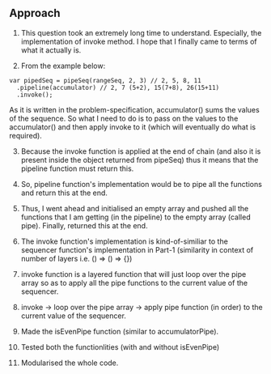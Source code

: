 ## Approach

1. This question took an extremely long time to understand. Especially, the implementation of invoke method.
I hope that I finally came to terms of what it actually is.

2. From the example below:
```
var pipedSeq = pipeSeq(rangeSeq, 2, 3) // 2, 5, 8, 11
  .pipeline(accumulator) // 2, 7 (5+2), 15(7+8), 26(15+11)
  .invoke();
```

As it is written in the problem-specification, accumulator() sums the values of the sequence. So what I need to do is to pass on the values to the accumulator() and then apply invoke to it (which will eventually do what is required).

3. Because the invoke function is applied at the end of chain (and also it is present inside the object returned from pipeSeq) thus it means that the pipeline function must return this.

4. So, pipeline function's implementation would be to pipe all the functions and return this at the end.

5. Thus, I went ahead and initialised an empty array and pushed all the functions that I am getting (in the pipeline) to the empty array (called pipe).
Finally, returned this at the end.

6. The invoke function's implementation is kind-of-similiar to the sequencer function's implementation in Part-1 (similarity in context of number of layers i.e. () => () => {})

7. invoke function is a layered function that will just loop over the pipe array so as to apply all the pipe functions to the current value of the sequencer.

8. invoke -> loop over the pipe array -> apply pipe function (in order) to the current value of the sequencer.

9. Made the isEvenPipe function (similar to accumulatorPipe).

10. Tested both the functionlities (with and without isEvenPipe)

11. Modularised the whole code.